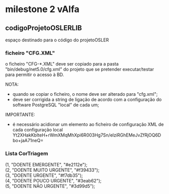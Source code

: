   
# milestone 2 vAlfa  
  
## codigoProjetoOSLERLIB  
  
espaço destinado para o código do projetoOSLER  
  
### ficheiro "CFG.XML"  
  
o ficheiro "CFG-*.XML" deve ser copiado para a pasta "bin/debug/net5.0/cfg.xml" do projeto que se pretender executar/testar para permitir o acesso à BD.  
  
NOTA: 
  - quando se copiar o ficheiro, o nome deve ser alterado para "cfg.xml";
  - deve ser corrigida a string de ligação de acordo com a configuração do software PostgreSQL "local" de cada um;  
  
IMPORTANTE:
  - é necessário acidionar um elemento ao ficheiro de configuração XML de cada configuração local
  <JWTSecret>Yt2XHakKbIteH+rWmXMqMhXpi6R003Hg7Sn/elziRGhEMeJvZfRjOQ6Dbo+jaA71neQ=</JWTSecret>
  
### Lista CorTriagem  
  
(1, "DOENTE EMERGENTE", "#e2112e");  
(2, "DOENTE MUITO URGENTE", "#f39433");  
(3, "DOENTE URGENTE", "#f7db35");  
(4, "DOENTE POUCO URGENTE", "#3eab62");  
(5, "DOENTE NÃO URGENTE", "#3d99d5");  
  
